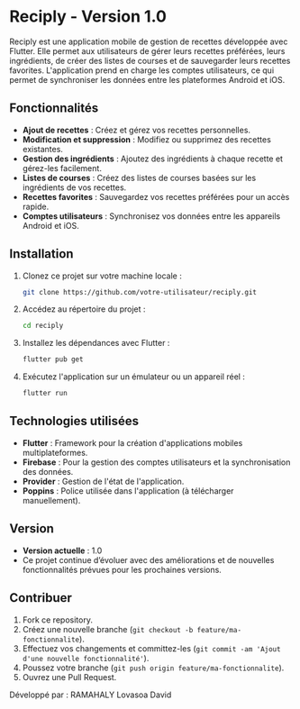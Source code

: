 # Reciply - Version 1.0

Reciply est une application mobile de gestion de recettes développée avec Flutter. Elle permet aux utilisateurs de gérer leurs recettes préférées, leurs ingrédients, de créer des listes de courses et de sauvegarder leurs recettes favorites. L'application prend en charge les comptes utilisateurs, ce qui permet de synchroniser les données entre les plateformes Android et iOS.

## Fonctionnalités

- **Ajout de recettes** : Créez et gérez vos recettes personnelles.
- **Modification et suppression** : Modifiez ou supprimez des recettes existantes.
- **Gestion des ingrédients** : Ajoutez des ingrédients à chaque recette et gérez-les facilement.
- **Listes de courses** : Créez des listes de courses basées sur les ingrédients de vos recettes.
- **Recettes favorites** : Sauvegardez vos recettes préférées pour un accès rapide.
- **Comptes utilisateurs** : Synchronisez vos données entre les appareils Android et iOS.

## Installation

1. Clonez ce projet sur votre machine locale :
    ```bash
    git clone https://github.com/votre-utilisateur/reciply.git
    ```

2. Accédez au répertoire du projet :
    ```bash
    cd reciply
    ```

3. Installez les dépendances avec Flutter :
    ```bash
    flutter pub get
    ```

4. Exécutez l'application sur un émulateur ou un appareil réel :
    ```bash
    flutter run
    ```

## Technologies utilisées

- **Flutter** : Framework pour la création d'applications mobiles multiplateformes.
- **Firebase** : Pour la gestion des comptes utilisateurs et la synchronisation des données.
- **Provider** : Gestion de l'état de l'application.
- **Poppins** : Police utilisée dans l'application (à télécharger manuellement).


## Version

- **Version actuelle** : 1.0
- Ce projet continue d’évoluer avec des améliorations et de nouvelles fonctionnalités prévues pour les prochaines versions.

## Contribuer

1. Fork ce repository.
2. Créez une nouvelle branche (`git checkout -b feature/ma-fonctionnalite`).
3. Effectuez vos changements et committez-les (`git commit -am 'Ajout d'une nouvelle fonctionnalité'`).
4. Poussez votre branche (`git push origin feature/ma-fonctionnalite`).
5. Ouvrez une Pull Request.
   
Développé par : RAMAHALY Lovasoa David
